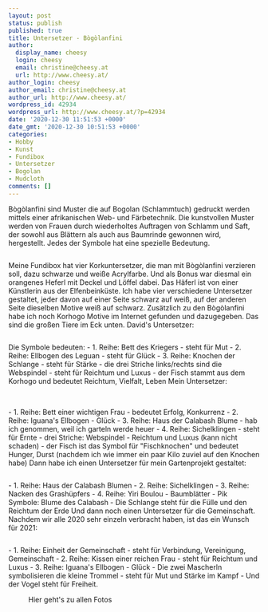 ```yaml
---
layout: post
status: publish
published: true
title: Untersetzer - Bògòlanfini
author:
  display_name: cheesy
  login: cheesy
  email: christine@cheesy.at
  url: http://www.cheesy.at/
author_login: cheesy
author_email: christine@cheesy.at
author_url: http://www.cheesy.at/
wordpress_id: 42934
wordpress_url: http://www.cheesy.at/?p=42934
date: '2020-12-30 11:51:53 +0000'
date_gmt: '2020-12-30 10:51:53 +0000'
categories:
- Hobby
- Kunst
- Fundibox
- Untersetzer
- Bogolan
- Mudcloth
comments: []
---
```

<!-- wp:paragraph -->
Bògòlanfini sind Muster die auf Bogolan (Schlammtuch) gedruckt werden mittels einer afrikanischen Web- und Färbetechnik. Die kunstvollen Muster werden von Frauen durch wiederholtes Auftragen von Schlamm und Saft, der sowohl aus Blättern als auch aus Baumrinde gewonnen wird, hergestellt. Jedes der Symbole hat eine spezielle Bedeutung.
<!-- /wp:paragraph -->
<!-- wp:image {"id":42916} -->
<figure class="wp-block-image"><img src="{% link _fotos/Basteleien/fundi-box/untersetzer/Mudcloth-Bogolan-001.jpg %}" alt="" class="wp-image-42916"></figure>
<!-- /wp:image -->
<!-- wp:paragraph -->
Meine Fundibox hat vier Korkuntersetzer, die man mit Bògòlanfini verzieren soll, dazu schwarze und weiße Acrylfarbe. Und als Bonus war diesmal ein orangenes Heferl mit Deckel und Löffel dabei. Das Häferl ist von einer Künstlerin aus der Elfenbeinküste.
<!-- /wp:paragraph -->
<!-- wp:paragraph -->
Ich habe vier verschiedene Untersetzer gestaltet, jeder davon auf einer Seite schwarz auf weiß, auf der anderen Seite dieselben Motive weiß auf schwarz. Zusätzlich zu den Bògòlanfini habe ich noch Korhogo Motive im Internet gefunden und dazugegeben. Das sind die großen Tiere im Eck unten.
<!-- /wp:paragraph -->
<!-- wp:paragraph -->
David's Untersetzer:
<!-- /wp:paragraph -->
<!-- wp:image {"id":42929} -->
<figure class="wp-block-image"><img src="{% link _fotos/Basteleien/fundi-box/untersetzer/Mudcloth-Bogolan-014.jpg %}" alt="" class="wp-image-42929"></figure>
<!-- /wp:image -->
<!-- wp:paragraph -->
Die Symbole bedeuten:
<!-- /wp:paragraph -->
<!-- wp:list -->
- 1. Reihe: Bett des Kriegers - steht für Mut
- 2. Reihe: Ellbogen des Leguan - steht für Glück
- 3. Reihe: Knochen der Schlange - steht für Stärke
- die drei Striche links/rechts sind die Webspindel - steht für Reichtum und Luxus
- der Fisch stammt aus dem Korhogo und bedeutet Reichtum, Vielfalt, Leben
<!-- /wp:list -->
<!-- wp:paragraph -->
Mein Untersetzer:
<!-- /wp:paragraph -->
<!-- wp:image {"id":42930} -->
<figure class="wp-block-image"><img src="{% link _fotos/Basteleien/fundi-box/untersetzer/Mudcloth-Bogolan-015.jpg %}" alt="" class="wp-image-42930"><br>
<figcaption><br></figcaption>
</figure>
<!-- /wp:image -->
<!-- wp:list -->
- 1. Reihe: Bett einer wichtigen Frau - bedeutet Erfolg, Konkurrenz
- 2. Reihe: Iguana's Ellbogen - Glück
- 3. Reihe: Haus der Calabash Blume - hab ich genommen, weil ich garteln werde heuer
- 4. Reihe: Sichelklingen - steht für Ernte
- drei Striche: Webspindel - Reichtum und Luxus (kann nicht schaden)
- der Fisch ist das Symbol für "Fischknochen" und bedeutet Hunger, Durst (nachdem ich wie immer ein paar Kilo zuviel auf den Knochen habe)
<!-- /wp:list -->
<!-- wp:paragraph -->
Dann habe ich einen Untersetzer für mein Gartenprojekt gestaltet:
<!-- /wp:paragraph -->
<!-- wp:image {"id":42928} -->
<figure class="wp-block-image"><img src="{% link _fotos/Basteleien/fundi-box/untersetzer/Mudcloth-Bogolan-013.jpg %}" alt="" class="wp-image-42928"></figure>
<!-- /wp:image -->
<!-- wp:list -->
- 1. Reihe: Haus der Calabash Blumen
- 2. Reihe: Sichelklingen
- 3. Reihe: Nacken des Grashüpfers
- 4. Reihe: Yiri Boulou - Baumblätter
- Pik Symbole: Blume des Calabash
- Die Schlange steht für die Fülle und den Reichtum der Erde
<!-- /wp:list -->
<!-- wp:paragraph -->
Und dann noch einen Untersetzer für die Gemeinschaft. Nachdem wir alle 2020 sehr einzeln verbracht haben, ist das ein Wunsch für 2021:
<!-- /wp:paragraph -->
<!-- wp:image {"id":42927} -->
<figure class="wp-block-image"><img src="{% link _fotos/Basteleien/fundi-box/untersetzer/Mudcloth-Bogolan-012.jpg %}" alt="" class="wp-image-42927"></figure>
<!-- /wp:image -->
<!-- wp:list -->
- 1. Reihe: Einheit der Gemeinschaft - steht für Verbindung, Vereinigung, Gemeinschaft
- 2. Reihe: Kissen einer reichen Frau - steht für Reichtum und Luxus
- 3. Reihe: Iguana's Ellbogen - Glück
- Die zwei Mascherln symbolisieren die kleine Trommel - steht für Mut und Stärke im Kampf
- Und der Vogel steht für Freiheit.
<!-- /wp:list -->
<!-- wp:image {"id":42926,"linkDestination":"custom"} -->
<figure class="wp-block-image"><a href="{% link _fotos/Basteleien/fundi-box/untersetzer/index.md %}"><img src="{% link _fotos/Basteleien/fundi-box/untersetzer/Mudcloth-Bogolan-011.jpg %}" alt="" class="wp-image-42926"></a><br>
<figcaption>Hier geht's zu allen Fotos</figcaption>
</figure>
<!-- /wp:image -->
